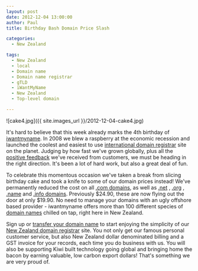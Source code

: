 ```yaml
---
layout: post
date: 2012-12-04 13:00:00
author: Paul
title: Birthday Bash Domain Price Slash

categories:
  - New Zealand

tags:
  - New Zealand
  - local
  - Domain name
  - Domain name registrar
  - gTLD
  - iWantMyName
  - New Zealand
  - Top-level domain

---
```


![cake4.jpg]({{ site.images_url }}/2012-12-04-cake4.jpg)

It's hard to believe that this week already marks the 4th birthday of [iwantmyname](https://iwantmyname.co.nz/). In 2008 we blew a raspberry at the economic recession and launched the coolest and easiest to use [international domain registrar](https://iwantmyname.co.nz/domains) site on the planet. Judging by how fast we've grown globally, plus all the [positive feedback](https://iwantmyname.co.nz/about) we've received from customers, we must be heading in the right direction. It's been a lot of hard work, but also a great deal of fun.

To celebrate this momentous occasion we've taken a break from slicing birthday cake and took a knife to some of our domain prices instead! We've permanently reduced the cost on all [.com domains](https://iwantmyname.co.nz/domains/com-domain-name-registration-for-commercial), as well as [.net](https://iwantmyname.co.nz/domains/net-domain-name-registration-for-network) , [.org](https://iwantmyname.co.nz/domains/org-domain-name-registration-for-organisation) , [.name](https://iwantmyname.co.nz/domains/name-domain-name-registration-for-names) and [.info domains](https://iwantmyname.co.nz/domains/info-domain-name-registration-for-information). Previously $24.90, these are now flying out the door at only $19.90. No need to manage your domains with an ugly offshore based provider - iwantmyname offers more than 100 different species of [domain names](https://iwantmyname.co.nz/domains/domain-name-registration-list-of-extensions) chilled on tap, right here in New Zealand.

Sign up or [transfer your domain name](https://iwantmyname.co.nz/domains/domain-transfer) to start enjoying the simplicity of our [New Zealand domain registrar](https://iwantmyname.co.nz/) site. You not only get our famous personal customer service, but also New Zealand dollar denominated billing and a GST invoice for your records, each time you do business with us. You will also be supporting Kiwi built technology going global and bringing home the bacon by earning valuable, low carbon export dollars! That's something we are very proud of.

